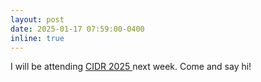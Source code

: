 ```yaml
---
layout: post
date: 2025-01-17 07:59:00-0400
inline: true
---
```


I will be attending <a href= 'https://www.cidrdb.org/cidr2025/' > CIDR 2025 </a> next week. Come and say hi!
